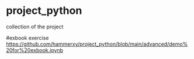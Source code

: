 # project_python
collection of the project


#exbook exercise
https://github.com/hammerxy/project_python/blob/main/advanced/demo%20for%20exbook.ipynb
